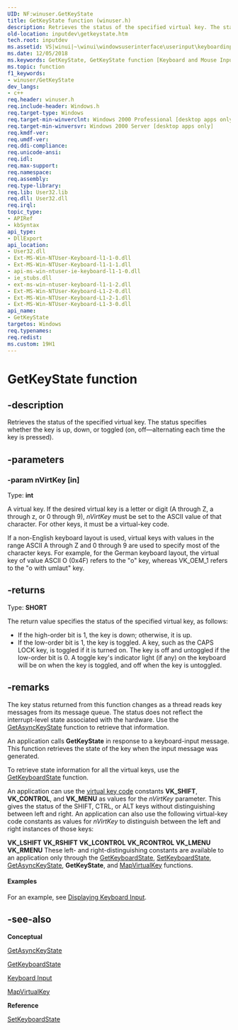 ```yaml
---
UID: NF:winuser.GetKeyState
title: GetKeyState function (winuser.h)
description: Retrieves the status of the specified virtual key. The status specifies whether the key is up, down, or toggled (on, off&#8212;alternating each time the key is pressed).
old-location: inputdev\getkeystate.htm
tech.root: inputdev
ms.assetid: VS|winui|~\winui\windowsuserinterface\userinput\keyboardinput\keyboardinputreference\keyboardinputfunctions\getkeystate.htm
ms.date: 12/05/2018
ms.keywords: GetKeyState, GetKeyState function [Keyboard and Mouse Input], _win32_GetKeyState, _win32_getkeystate_cpp, inputdev.getkeystate, winui._win32_getkeystate, winuser/GetKeyState
ms.topic: function
f1_keywords:
- winuser/GetKeyState
dev_langs:
- c++
req.header: winuser.h
req.include-header: Windows.h
req.target-type: Windows
req.target-min-winverclnt: Windows 2000 Professional [desktop apps only]
req.target-min-winversvr: Windows 2000 Server [desktop apps only]
req.kmdf-ver: 
req.umdf-ver: 
req.ddi-compliance: 
req.unicode-ansi: 
req.idl: 
req.max-support: 
req.namespace: 
req.assembly: 
req.type-library: 
req.lib: User32.lib
req.dll: User32.dll
req.irql: 
topic_type:
- APIRef
- kbSyntax
api_type:
- DllExport
api_location:
- User32.dll
- Ext-MS-Win-NTUser-Keyboard-l1-1-0.dll
- Ext-MS-Win-NTUser-Keyboard-l1-1-1.dll
- api-ms-win-ntuser-ie-keyboard-l1-1-0.dll
- ie_stubs.dll
- ext-ms-win-ntuser-keyboard-l1-1-2.dll
- Ext-MS-Win-NTUser-Keyboard-L1-2-0.dll
- Ext-MS-Win-NTUser-Keyboard-L1-2-1.dll
- Ext-MS-Win-NTUser-Keyboard-L1-3-0.dll
api_name:
- GetKeyState
targetos: Windows
req.typenames: 
req.redist: 
ms.custom: 19H1
---
```


# GetKeyState function


## -description


Retrieves the status of the specified virtual key. The status specifies whether the key is up, down, or toggled (on, off—alternating each time the key is pressed).


## -parameters




### -param nVirtKey [in]

Type: <b>int</b>

A virtual key. If the desired virtual key is a letter or digit (A through Z, a through z, or 0 through 9), 
     <i>nVirtKey</i> must be set to the ASCII value of that character. For other keys, it must be a virtual-key code.

If a non-English keyboard layout is used, virtual keys with values in the range ASCII A through Z and 0 through 9 are used to specify most of the character keys. For example, for the German keyboard layout, the virtual key of value ASCII O (0x4F) refers to the "o" key, whereas VK_OEM_1 refers to the "o with umlaut" key.


## -returns



Type: <b>SHORT</b>

The return value specifies the status of the specified virtual key, as follows:

<ul>
<li>If the high-order bit is 1, the key is down; otherwise, it is up.</li>
<li>If the low-order bit is 1, the key is toggled. A key, such as the CAPS LOCK key, is toggled if it is turned on. The key is off and untoggled if the low-order bit is 0. A toggle key's indicator light (if any) on the keyboard will be on when the key is toggled, and off when the key is untoggled.</li>
</ul>



## -remarks



The key status returned from this function changes as a thread reads key messages from its message queue. The status does not reflect the interrupt-level state associated with the hardware. Use the <a href="https://docs.microsoft.com/windows/desktop/api/winuser/nf-winuser-getasynckeystate">GetAsyncKeyState</a> function to retrieve that information.

An application calls <b>GetKeyState</b> in response to a keyboard-input message. This function retrieves the state of the key when the input message was generated.

To retrieve state information for all the virtual keys, use the <a href="https://docs.microsoft.com/windows/desktop/api/winuser/nf-winuser-getkeyboardstate">GetKeyboardState</a> function.

An application can use the <a href="https://docs.microsoft.com/windows/desktop/inputdev/virtual-key-codes">virtual key code</a> constants <b>VK_SHIFT</b>, <b>VK_CONTROL</b>, and <b>VK_MENU</b> as values for the 
    <i>nVirtKey</i> parameter. This gives the status of the SHIFT, CTRL, or ALT keys without distinguishing between left and right. An application can also use the following virtual-key code constants as values for 
    <i>nVirtKey</i> to distinguish between the left and right instances of those keys:

<b>VK_LSHIFT</b>
<b>VK_RSHIFT</b>
<b>VK_LCONTROL</b>
<b>VK_RCONTROL</b>
<b>VK_LMENU</b>
<b>VK_RMENU</b>
These left- and right-distinguishing constants are available to an application only through the <a href="https://docs.microsoft.com/windows/desktop/api/winuser/nf-winuser-getkeyboardstate">GetKeyboardState</a>, <a href="https://docs.microsoft.com/windows/desktop/api/winuser/nf-winuser-setkeyboardstate">SetKeyboardState</a>, <a href="https://docs.microsoft.com/windows/desktop/api/winuser/nf-winuser-getasynckeystate">GetAsyncKeyState</a>, <b>GetKeyState</b>, and <a href="https://docs.microsoft.com/windows/desktop/api/winuser/nf-winuser-mapvirtualkeya">MapVirtualKey</a> functions.


#### Examples

For an example, see <a href="https://docs.microsoft.com/windows/desktop/inputdev/using-keyboard-input">Displaying Keyboard Input</a>.

<div class="code"></div>



## -see-also




<b>Conceptual</b>



<a href="https://docs.microsoft.com/windows/desktop/api/winuser/nf-winuser-getasynckeystate">GetAsyncKeyState</a>



<a href="https://docs.microsoft.com/windows/desktop/api/winuser/nf-winuser-getkeyboardstate">GetKeyboardState</a>



<a href="https://docs.microsoft.com/windows/desktop/inputdev/keyboard-input">Keyboard Input</a>



<a href="https://docs.microsoft.com/windows/desktop/api/winuser/nf-winuser-mapvirtualkeya">MapVirtualKey</a>



<b>Reference</b>



<a href="https://docs.microsoft.com/windows/desktop/api/winuser/nf-winuser-setkeyboardstate">SetKeyboardState</a>
 

 

